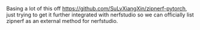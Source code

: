 
Basing a lot of this off https://github.com/SuLvXiangXin/zipnerf-pytorch, just trying to get it further integrated with nerfstudio so we can officially list zipnerf as an external method for nerfstudio.
